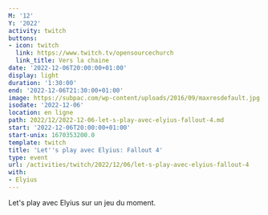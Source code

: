 ```yaml
---
M: '12'
Y: '2022'
activity: twitch
buttons:
- icon: twitch
  link: https://www.twitch.tv/opensourcechurch
  link_title: Vers la chaine
date: '2022-12-06T20:00:00+01:00'
display: light
duration: '1:30:00'
end: '2022-12-06T21:30:00+01:00'
image: https://subpac.com/wp-content/uploads/2016/09/maxresdefault.jpg
isodate: '2022-12-06'
location: en ligne
path: 2022/12/2022-12-06-let-s-play-avec-elyius-fallout-4.md
start: '2022-12-06T20:00:00+01:00'
start-unix: 1670353200.0
template: twitch
title: 'Let''s play avec Elyius: Fallout 4'
type: event
url: /activities/twitch/2022/12/06/let-s-play-avec-elyius-fallout-4
with:
- Elyius
---
```

Let's play avec Elyius sur un jeu du moment.
